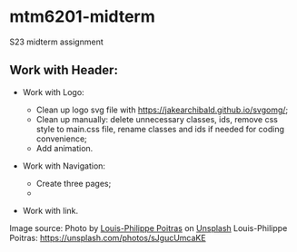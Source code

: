 # mtm6201-midterm
S23 midterm assignment

## Work with Header:

- Work with Logo:
    - Clean up logo svg file with https://jakearchibald.github.io/svgomg/;
    - Clean up manually: delete unnecessary classes, ids, remove css style to main.css file, rename classes and ids if needed for coding convenience;
    - Add animation.

- Work with Navigation:
    - Create three pages;
    -

- Work with link.

Image source:
Photo by <a href="https://unsplash.com/fr/@lppoitras?utm_source=unsplash&utm_medium=referral&utm_content=creditCopyText">Louis-Philippe Poitras</a> on <a href="https://unsplash.com/photos/sJgucUmcaKE?utm_source=unsplash&utm_medium=referral&utm_content=creditCopyText">Unsplash</a>
Louis-Philippe Poitras: https://unsplash.com/photos/sJgucUmcaKE
  


